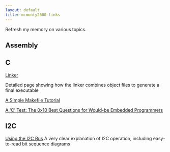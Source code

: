 ```yaml
---
layout: default
title: mcmonty2600 links
---
```


Refresh my memory on various topics.

## Assembly

## C

[Linker](http://www.bravegnu.org/gnu-eprog/linker.html)  

Detailed page showing how the linker combines object files to generate a final executable

[A Simple Makefile Tutorial](http://www.cs.colby.edu/maxwell/courses/tutorials/maketutor/)

[A ‘C’ Test: The 0x10 Best Questions for Would-be Embedded Programmers](http://www.rmbconsulting.us/a-c-test-the-0x10-best-questions-for-would-be-embedded-programmers#_ftn1)

## I2C

[Using the I2C Bus](http://www.robot-electronics.co.uk/i2c-tutorial)
A very clear explanation of I2C operation, including easy-to-read bit sequence diagrams





